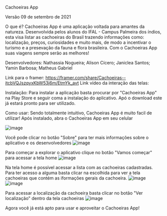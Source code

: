 Cachoeiras App

Versão 09 de setembro de 2021

O que é?
Cachoeiras App é uma aplicação voltada para amantes da natureza. Desenvolvida pelos alunos do IFAL - Campus Palmeira dos índios, esta visa listar as cachoeiras do Brasil trazendo informações como: localização, preços, curiosidades e muito mais, de modo a incentivar o turismo e a presevação da fauna e flora brasileira. Com o Cachoeiras App suas viagens sempre serão as melhores!

Desenvolvedores:
Nathassia Nogueira;
Alison Cícero;
Janiclea Santos;
Yamin Barbosa;
Matheus Gabriel

Link para o framer: https://framer.com/share/Cachoeiras--itcbVQJszqyxKbW53j6m/EtmYk_avt
Link vídeo da interação das telas:

Instalação:
Para instalar a aplicação basta procurar por "Cachoeiras App" na Play Store e seguir coma a instalação do aplicativo. Apó o download este já estará pronto para ser utilizado.

Como usar:
Sendo totalmente intuitivo, Cachoeiras App é muito facil de utilizar!
Após instalado, abra o Cachoeiras App em seu celular

![image](https://user-images.githubusercontent.com/86116828/132762774-d00e8a41-21bf-424b-9b1f-92b6cc6da1b5.png)

Você pode clicar no botão "Sobre" para ter mais informações sobre o aplicativo e os desenvolvedores
![image](https://user-images.githubusercontent.com/86116828/132763010-be692768-6d85-4797-b735-c858928d1555.png)

Para começar a explorar o aplicativo clique no botão "Vamos começar" para acessar a tela home 
![image](https://user-images.githubusercontent.com/86116828/132763268-9668aae2-68ec-496b-86c9-aa476ff02b0f.png)

Na tela home é possível acessar a lista com as cachoeiras cadastradas. Para ter acesso a alguma basta clicar na escolhida para ver a tela cachoeiras que contém as iformações gerais da cachoeira.
![image](https://user-images.githubusercontent.com/86116828/132763734-5db4f51e-6c85-432b-a2f0-999e4bb25367.png)
![image](https://user-images.githubusercontent.com/86116828/132763763-e81647a6-4fa4-482f-87aa-f4a02969900d.png)

Para acessar a localização da cachoeira basta clicar no botão "Ver localização" dentro da tela cachoeiras
![image](https://user-images.githubusercontent.com/86116828/132763834-fea368ff-920c-4fcd-9f38-012cde3abc68.png)


Agora você já está apto para usar e aproveitar o Cachoeiras App!


